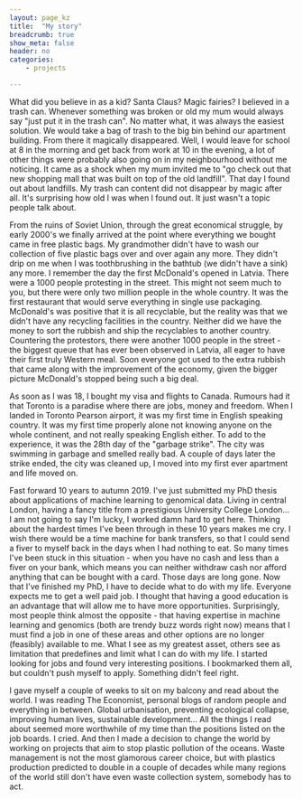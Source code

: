 ```yaml
---
layout: page_kz
title:  "My story"
breadcrumb: true
show_meta: false
header: no
categories:
    - projects

---
```


What did you believe in as a kid? Santa Claus? Magic fairies? I believed in a trash can. Whenever something was broken or old my mum would always say "just put it in the trash can". No matter what, it was always the easiest solution. We would take a bag of trash to the big bin behind our apartment building. From there it magically disappeared. Well, I would leave for school at 8 in the morning and get back from work at 10 in the evening, a lot of other things were probably also going on in my neighbourhood without me noticing. It came as a shock when my mum invited me to "go check out that new shopping mall that was built on top of the old landfill". That day I found out about landfills. My trash can content did not disappear by magic after all. It's surprising how old I was when I found out. It just wasn't a topic people talk about.

From the ruins of Soviet Union, through the great economical struggle, by early 2000's we finally arrived at the point where everything we bought came in free plastic bags. My grandmother didn't have to wash our collection of five plastic bags over and over again any more. They didn't drip on me when I was toothbrushing in the bathtub (we didn't have a sink) any more. I remember the day the first McDonald's opened in Latvia. There were a 1000 people protesting in the street. This might not seem much to you, but there were only two million people in the whole country. It was the first restaurant that would serve everything in single use packaging. McDonald's was positive that it is all recyclable, but the reality was that we didn't have any recycling facilities in the country. Neither did we have the money to sort the rubbish and ship the recyclables to another country. Countering the protestors, there were another 1000 people in the street - the biggest queue that has ever been observed in Latvia, all eager to have their first truly Western meal. Soon everyone got used to the extra rubbish that came along with the improvement of the economy, given the bigger picture McDonald's stopped being such a big deal.

As soon as I was 18, I bought my visa and flights to Canada. Rumours had it that Toronto is a paradise where there are jobs, money and freedom. When I landed in Toronto Pearson airport, it was my first time in English speaking country. It was my first time properly alone not knowing anyone on the whole continent, and not really speaking English either. To add to the experience, it was the 28th day of the "garbage strike". The city was swimming in garbage and smelled really bad. A couple of days later the strike ended, the city was cleaned up, I moved into my first ever apartment and life moved on.

Fast forward 10 years to autumn 2019. I've just submitted my PhD thesis about applications of machine learning to genomical data. Living in central London, having a fancy title from a prestigious University College London... I am not going to say I'm lucky, I worked damn hard to get here. Thinking about the hardest times I've been through in these 10 years makes me cry. I wish there would be a time machine for bank transfers, so that I could send a fiver to myself back in the days when I had nothing to eat. So many times I've been stuck in this situation - when you have no cash and less than a fiver on your bank, which means you can neither withdraw cash nor afford anything that can be bought with a card. Those days are long gone. Now that I've finished my PhD, I have to decide what to do with my life. Everyone expects me to get a well paid job. I thought that having a good education is an advantage that will allow me to have more opportunities. Surprisingly, most people think almost the opposite - that having expertise in machine learning and genomics (both are trendy buzz words right now) means that I must find a job in one of these areas and other options are no longer (feasibly) available to me. What I see as my greatest asset, others see as limitation that predefines and limit what I can do with my life. I started looking for jobs and found very interesting positions. I bookmarked them all, but couldn't push myself to apply. Something didn't feel right. 

I gave myself a couple of weeks to sit on my balcony and read about the world. I was reading The Economist, personal blogs of random people and everything in between. Global urbanisation, preventing ecological collapse, improving human lives, sustainable development... All the things I read about seemed more worthwhile of my time than the positions listed on the job boards. I cried.  And then I made a decision to change the world by working on projects that aim to stop plastic pollution of the oceans. Waste management is not the most glamorous career choice, but with plastics production predicted to double in a couple of decades while many regions of the world still don't have even waste collection system, somebody has to act.
